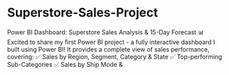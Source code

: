 # Superstore-Sales-Project
 Power BI Dashboard: Superstore Sales Analysis &amp; 15-Day Forecast 📊  Excited to share my first Power BI project - a fully interactive dashboard I built using Power BI! It provides a complete view of sales performance, covering:  ✅ Sales by Region, Segment, Category &amp; State ✅ Top-performing Sub-Categories ✅ Sales by Ship Mode &amp; 
